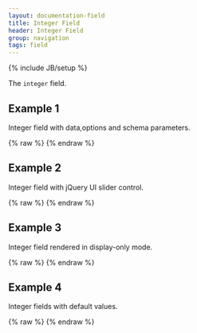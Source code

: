 ```yaml
---
layout: documentation-field
title: Integer Field
header: Integer Field
group: navigation
tags: field
---
```

{% include JB/setup %}


The ```integer``` field.


## Example 1
Integer field with data,options and schema parameters.
<div id="field1"> </div>
{% raw %}
<script type="text/javascript" id="field1-script">
    $("#field1").alpaca({
        "data": 17,
        "options": {
            "type": "integer",
            "label": "Age:",
            "helper": "Guess Taylor Swift's Age"
        },
        "schema": {
            "minimum": 18,
            "maximum": 25,
            "exclusiveMinimum": true,
            "exclusiveMaximum": true,
            "divisibleBy": 2
        }
    });
</script>
{% endraw %}


## Example 2
Integer field with jQuery UI slider control.
<div id="field2"> </div>
{% raw %}
<script type="text/javascript" id="field2-script">
$("#field2").alpaca({
    "data": 18,
    "options": {
        "type": "integer",
        "label": "Snow Days:",
        "helper": "Number of Snow Days in January 2011",
        "slider": true
    },
    "schema": {
        "minimum": 1,
        "maximum": 31
    }
});
</script>
{% endraw %}


## Example 3
Integer field rendered in display-only mode.
<div id="field3"> </div>
{% raw %}
<script type="text/javascript" id="field3-script">
$("#field3").alpaca({
    "data": 17,
    "options": {
        "type": "integer",
        "label": "Age:",
        "helper": "Guess Taylor Swift's Age"
    },
    "schema": {
        "minimum": 18,
        "maximum": 25,
        "exclusiveMinimum": true,
        "exclusiveMaximum": true,
        "divisibleBy": 2
    },
    "view": "bootstrap-display"
});
</script>
{% endraw %}


## Example 4
Integer fields with default values.
<div id="field4"> </div>
{% raw %}
<script type="text/javascript" id="field4-script">
$("#field4").alpaca({
    "schema": {
        "type": "object",
        "properties": {
            "first": {
                "type": "number",
                "default": 1
            },
            "second": {
                "type": "number",
                "default": 2
            },
            "third": {
                "type": "number",
                "default": 3
            }
        }
    },
    "options": {
        "fields": {
            "first": {
                "type": "integer",
                "label": "First Integer"
            },
            "second": {
                "type": "integer",
                "label": "Second Integer"
            },
            "third": {
                "type": "integer",
                "label": "Third Integer"
            }
        }
    }
});
</script>
{% endraw %}